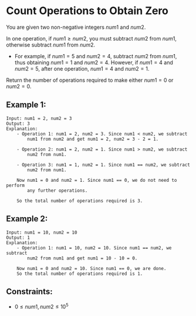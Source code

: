 # Count Operations to Obtain Zero

You are given two non-negative integers $num1$ and $num2$.

In one operation, if $num1 \ge num2$, you must subtract $num2$ from $num1$,  
otherwise subtract $num1$ from $num2$.

* For example, if $num1 = 5$ and $num2 = 4$, subtract $num2$ from $num1$,  
thus obtaining $num1 = 1$ and $num2 = 4$. However, if $num1 = 4$ and  
$num2 = 5$, after one operation, $num1 = 4$ and $num2 = 1$.

Return the number of operations required to make either $num1 = 0$ or  
$num2 = 0$.

 

## Example 1:

    Input: num1 = 2, num2 = 3
    Output: 3
    Explanation: 
        - Operation 1: num1 = 2, num2 = 3. Since num1 < num2, we subtract 
            num1 from num2 and get num1 = 2, num2 = 3 - 2 = 1.

        - Operation 2: num1 = 2, num2 = 1. Since num1 > num2, we subtract 
            num2 from num1.

        - Operation 3: num1 = 1, num2 = 1. Since num1 == num2, we subtract 
            num2 from num1.

        Now num1 = 0 and num2 = 1. Since num1 == 0, we do not need to perform 
            any further operations.

        So the total number of operations required is 3.

## Example 2:

    Input: num1 = 10, num2 = 10
    Output: 1
    Explanation: 
        - Operation 1: num1 = 10, num2 = 10. Since num1 == num2, we subtract 
            num2 from num1 and get num1 = 10 - 10 = 0.

        Now num1 = 0 and num2 = 10. Since num1 == 0, we are done.
        So the total number of operations required is 1.
        
        

## Constraints:

* $0 \le num1, num2 \le 10^5$

